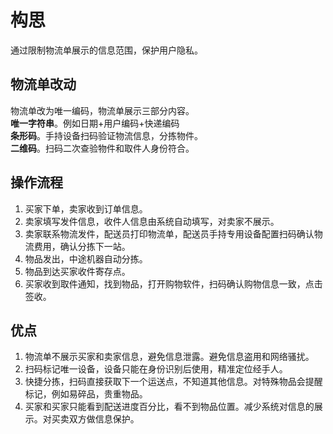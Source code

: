 # 构思
通过限制物流单展示的信息范围，保护用户隐私。
## 物流单改动
物流单改为唯一编码，物流单展示三部分内容。  
**唯一字符串**。例如日期+用户编码+快递编码  
**条形码**。手持设备扫码验证物流信息，分拣物件。  
**二维码**。扫码二次查验物件和取件人身份符合。  

## 操作流程
1. 买家下单，卖家收到订单信息。  
2. 卖家填写发件信息，收件人信息由系统自动填写，对卖家不展示。  
3. 卖家联系物流发件，配送员打印物流单，配送员手持专用设备配置扫码确认物流费用，确认分拣下一站。  
4. 物品发出，中途机器自动分拣。  
5. 物品到达买家收件寄存点。  
6. 买家收到取件通知，找到物品，打开购物软件，扫码确认购物信息一致，点击签收。  

## 优点
1. 物流单不展示买家和卖家信息，避免信息泄露。避免信息盗用和网络骚扰。
2. 扫码标记唯一设备，设备只能在身份识别后使用，精准定位经手人。
3. 快捷分拣，扫码直接获取下一个运送点，不知道其他信息。对特殊物品会提醒标记，例如易碎品，贵重物品。
4. 买家和买家只能看到配送进度百分比，看不到物品位置。减少系统对信息的展示。对买卖双方做信息保护。
